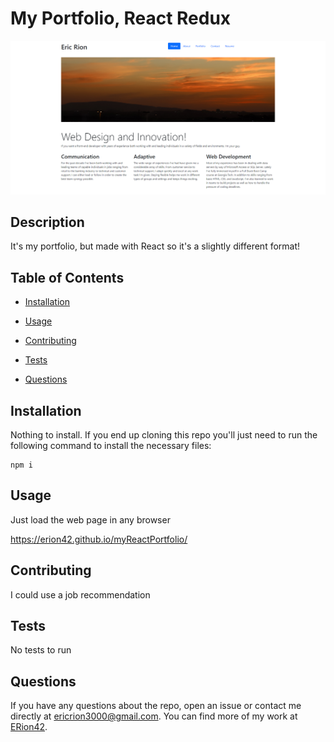 # My Portfolio, React Redux

![ScreenShot](https://raw.githubusercontent.com/ERion42/myReactPortfolio/main/screenShot.png)

## Description

It's my portfolio, but made with React so it's a slightly different format!

## Table of Contents 

* [Installation](#installation)

* [Usage](#usage)

* [Contributing](#contributing)

* [Tests](#tests)

* [Questions](#questions)



## Installation

Nothing to install. If you end up cloning this repo you'll just need to run the following command to install the necessary files:
```
npm i
```



## Usage

Just load the web page in any browser

https://erion42.github.io/myReactPortfolio/



  
## Contributing

I could use a job recommendation



## Tests

No tests to run



## Questions

If you have any questions about the repo, open an issue or contact me directly at ericrion3000@gmail.com. You can find more of my work at [ERion42](https://github.com/ERion42/).

